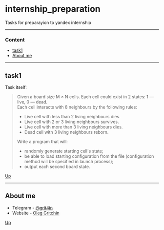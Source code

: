 # internship_preparation
Tasks for preparayion to yandex internship

---
### Content

- [task1](#task1)
- [About me](#about-me)

---

## task1

Task itself:

>Given a board size M × N cells. Each cell could exist in 2 states: 1 — live, 0 — dead.  
>Each cell interacts with 8 neighbours by the following rules:
>
> - Live cell with less than 2 living neighbours dies.
> - Live cell with 2 or 3 living neighbours survives.
> - Live cell with more than 3 living neighbours dies.
> - Dead cell with 3 living neighbours reborn.
>
>Write a program that will:
> - randomly generate starting cell's state;
> - be able to load starting configuration from the file (configuration method will be specified in launch process);
> - output each second board state.


[Up](#internship_preparation)

---

## About me

- Telegram - [@grit4in](https://t.me/grit4in)
- Website - [Oleg Gritchin](https://oleg.gritchin.ru)

[Up](#Client-Server-Chat)